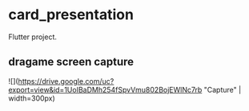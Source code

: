 # card_presentation

Flutter project.

## dragame screen capture
![](https://drive.google.com/uc?export=view&id=1UoIBaDMh254fSpvVmu802BojEWlNc7rb "Capture" | width=300px)
